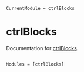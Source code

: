```@meta
CurrentModule = ctrlBlocks
```

# ctrlBlocks

Documentation for [ctrlBlocks](https://github.com/FunkyFlake/ctrlBlocks.jl).

```@index
```

```@autodocs
Modules = [ctrlBlocks]
```
